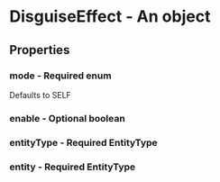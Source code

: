 

# DisguiseEffect - An object



## Properties



### mode - Required enum



Defaults to SELF



### enable - Optional boolean



### entityType - Required EntityType



### entity - Required EntityType

